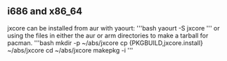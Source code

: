 ## i686 and x86_64
jxcore can be installed from aur with yaourt:
'''bash
yaourt -S jxcore
'''
or using the files in either the aur or arm directories to make a tarball for pacman.
'''bash
mkdir -p ~/abs/jxcore 
cp {PKGBUILD,jxcore.install} ~/abs/jxcore
cd ~/abs/jxcore
makepkg -i
'''
